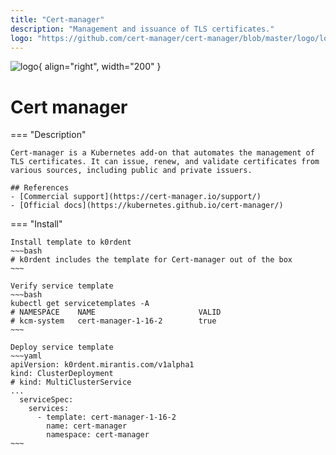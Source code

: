 ```yaml
---
title: "Cert-manager"
description: "Management and issuance of TLS certificates."
logo: "https://github.com/cert-manager/cert-manager/blob/master/logo/logo-small.png?raw=true"
---
```

![logo](https://github.com/cert-manager/cert-manager/blob/master/logo/logo-small.png?raw=true){ align="right", width="200" }
# Cert manager

=== "Description"

    Cert-manager is a Kubernetes add-on that automates the management of TLS certificates. It can issue, renew, and validate certificates from various sources, including public and private issuers.

    ## References
    - [Commercial support](https://cert-manager.io/support/)
    - [Official docs](https://kubernetes.github.io/cert-manager/)

=== "Install"

    Install template to k0rdent
    ~~~bash
    # k0rdent includes the template for Cert-manager out of the box
    ~~~

    Verify service template
    ~~~bash
    kubectl get servicetemplates -A
    # NAMESPACE    NAME                       VALID
    # kcm-system   cert-manager-1-16-2        true
    ~~~

    Deploy service template
    ~~~yaml
    apiVersion: k0rdent.mirantis.com/v1alpha1
    kind: ClusterDeployment
    # kind: MultiClusterService
    ...
      serviceSpec:
        services:
          - template: cert-manager-1-16-2
            name: cert-manager
            namespace: cert-manager
    ~~~
